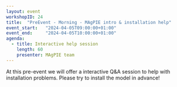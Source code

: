 ```yaml
---
layout: event
workshopID: 24
title:  "PreEvent - Morning - MAgPIE intro & installation help"
event_start:   "2024-04-05T09:00:00+01:00"
event_end:     "2024-04-05T10:00:00+01:00"
agenda:
  - title: Interactive help session
    length: 60
    presenter: MAgPIE team
---
```


At this pre-event we will offer a interactive Q&A session to help with installation problems. Please try to install the model in advance!
